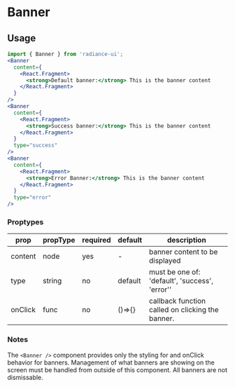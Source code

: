 # Banner

## Usage

```jsx
import { Banner } from 'radiance-ui';
<Banner
  content={
    <React.Fragment>
      <strong>Default banner:</strong> This is the banner content
    </React.Fragment>
  }
/>
<Banner
  content={
    <React.Fragment>
      <strong>Success banner:</strong> This is the banner content
    </React.Fragment>
  }
  type="success"
/>
<Banner
  content={
    <React.Fragment>
      <strong>Error Banner:</strong> This is the banner content
    </React.Fragment>
  }
  type="error"
/>
```

<!-- STORY -->

### Proptypes

| prop    | propType | required | default | description                                      |
| ------- | -------- | -------- | ------- | ------------------------------------------------ |
| content | node     | yes      | -       | banner content to be displayed                   |
| type    | string   | no       | default | must be one of: 'default', 'success', 'error''   |
| onClick | func     | no       | ()=>{}  | callback function called on clicking the banner. |

### Notes

The `<Banner />` component provides only the styling for and onClick
behavior for banners. Management of what banners are showing on the screen
must be handled from outside of this component. All banners are not dismissable.
